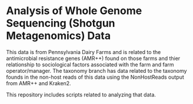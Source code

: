# Analysis of Whole Genome Sequencing (Shotgun Metagenomics) Data

This data is from Pennsylvania Dairy Farms and is related to the antimicrobial resistance genes (AMR++) found on those farms and thier relationship to sociological factors associated with the farm and farm operator/manager. The taxonomy branch has data related to the taxonomy founds in the non-host reads of this data using the NonHostReads output from AMR++ and Kraken2.

This repository includes scripts related to analyzing that data. 
